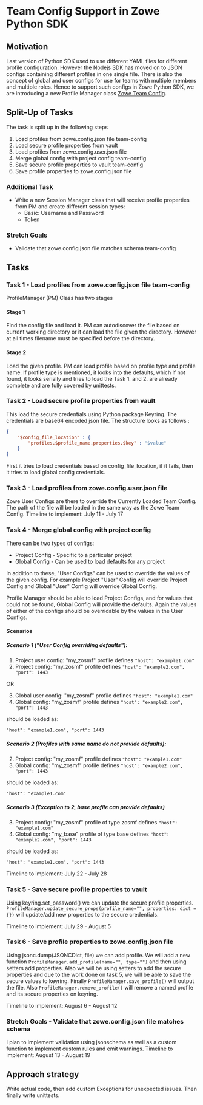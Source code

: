 # Team Config Support in Zowe Python SDK

## Motivation
Last version of Python SDK used to use different YAML files for different profile configuration. However the Nodejs SDK has moved on to JSON configs containing different profiles in one single file. There is also the concept of global and user configs for use for teams with multiple members and multiple roles. Hence to support such configs in Zowe Python SDK, we are introducing a new Profile Manager class [Zowe Team Config](https://medium.com/zowe/zowe-cli-getting-started-made-easy-f53d769c678e).

## Split-Up of Tasks
The task is split up in the following steps
1. Load profiles from zowe.config.json file team-config
2. Load secure profile properties from vault
3. Load profiles from zowe.config.user.json file
4. Merge global config with project config team-config
5. Save secure profile properties to vault team-config
6. Save profile properties to zowe.config.json file

### Additional Task
- Write a new Session Manager class that will receive profile properties from PM and create different session types:
    - Basic: Username and Password
    - Token
### Stretch Goals
- Validate that zowe.config.json file matches schema team-config

## Tasks
### Task 1 - Load profiles from zowe.config.json file team-config
ProfileManager (PM) Class has two stages
#### Stage 1
Find the config file and load it. PM can autodiscover the file based on current working directory or it can load the file given the directory. However at all times filename must be specified before the directory.
#### Stage 2
Load the given profile. PM can load profile based on profile type and profile name. If profile type is mentioned, it looks into the defaults, which if not found, it looks serially and tries to load the
Task 1. and 2. are already complete and are fully covered by unittests.
### Task 2 - Load secure profile properties from vault
This load the secure credentials using Python package Keyring. The credentials are base64 encoded json file. The structure looks as follows :

``` json
{
    "$config_file_location" : {
        "profiles.$profile_name.properties.$key" : "$value"
    }
}
```
First it tries to load credentials based on config_file_location, if it fails, then it tries to load global config credentials.
### Task 3 - Load profiles from zowe.config.user.json file
Zowe User Configs are there to override the Currently Loaded Team Config. The path of the file will be loaded in the same way as the Zowe Team Config.
Timeline to implement: July 11 - July 17
### Task 4 - Merge global config with project config
There can be two types of configs:
- Project Config - Specific to a particular project
- Global Config - Can be used to load defaults for any project

In addition to these, "User Configs" can be used to override the values of the given config. For example Project "User" Config will override Project Config and Global "User" Config will override Global Config.

Profile Manager should be able to load Project Configs, and for values that could not be found, Global Config will provide the defaults. Again the values of either of the configs should be overridable by the values in the User Configs.

#### Scenarios
##### Scenario 1 ("User Config overriding defaults"):
1. Project user config: "my_zosmf" profile defines `"host": "example1.com"`
2.  Project config: "my_zosmf" profile defines `"host": "example2.com", "port": 1443`

OR

3. Global user config: "my_zosmf" profile defines `"host": "example1.com"`
4. Global config: "my_zosmf" profile defines `"host": "example2.com", "port": 1443`

should be loaded as:

`"host": "example1.com", "port": 1443`

##### Scenario 2 (Profiles with same name do not provide defaults):
2. Project config: "my_zosmf" profile defines `"host": "example1.com"`
4. Global config: "my_zosmf" profile defines `"host": "example2.com", "port": 1443`

should be loaded as:

`"host": "example1.com"`

##### Scenario 3 (Exception to 2, base profile can provide defaults)
3. Project config: "my_zosmf" profile of type zosmf defines `"host": "example1.com"`
4. Global config: "my_base" profile of type base defines `"host": "example2.com", "port": 1443`

should be loaded as:

`"host": "example1.com", "port": 1443`

Timeline to implement: July 22 - July 28
### Task 5 - Save secure profile properties to vault
Using keyring.set_password() we can update the secure profile properties. `ProfileManager.update_secure_props(profile_name="", properties: dict = {})` will update/add new properties to the secure credentials.

Timeline to implement: July 29 - August 5
### Task 6 - Save profile properties to zowe.config.json file
Using jsonc.dump(JSONCDict, file) we can add profile. We will add a new function `ProfileManager.add_profile(name="", type="")` and then using setters add properties. Also we will be using setters to add the secure properties and due to the work done on task 5, we will be able to save the secure values to keyring. Finally `ProfileManager.save_profile()` will output the file. Also `ProfileManager.remove_profile()` will remove a named profile and its secure properties on keyring.

Timeline to implement: August 6 - August 12
### Stretch Goals - Validate that zowe.config.json file matches schema
I plan to implement validation using jsonschema as well as a custom function to implement custom rules and emit warnings.
Timeline to implement: August 13 - August 19

## Approach strategy
Write actual code, then add custom Exceptions for unexpected issues. Then finally write unittests.